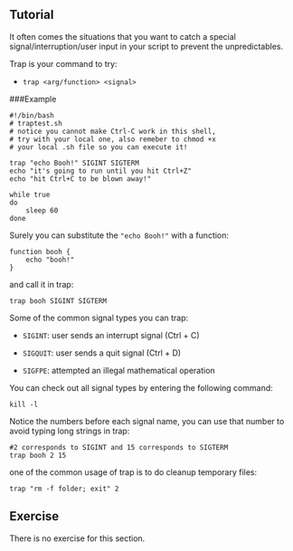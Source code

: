 Tutorial
-----------------

It often comes the situations that you want to catch 
a special signal/interruption/user input in your script 
to prevent the unpredictables.

Trap is your command to try:

* `trap <arg/function> <signal>`

###Example

	#!/bin/bash
	# traptest.sh
	# notice you cannot make Ctrl-C work in this shell, 
	# try with your local one, also remeber to chmod +x 
	# your local .sh file so you can execute it!

	trap "echo Booh!" SIGINT SIGTERM
	echo "it's going to run until you hit Ctrl+Z"
	echo "hit Ctrl+C to be blown away!"

	while true        
	do
	    sleep 60       
	done

Surely you can substitute the `"echo Booh!"` with a function:

	function booh {
		echo "booh!"
	}

and call it in trap:

	trap booh SIGINT SIGTERM


Some of the common signal types you can trap:

* `SIGINT`: user sends an interrupt signal (Ctrl + C)

* `SIGQUIT`: user sends a quit signal (Ctrl + D)

* `SIGFPE`: attempted an illegal mathematical operation

You can check out all signal types by entering the following command:
	
	kill -l

Notice the numbers before each signal name, you can use that number to avoid typing long strings in trap:

	#2 corresponds to SIGINT and 15 corresponds to SIGTERM
	trap booh 2 15	


one of the common usage of trap is to do cleanup temporary files:


	trap "rm -f folder; exit" 2


Exercise
--------

There is no exercise for this section.
